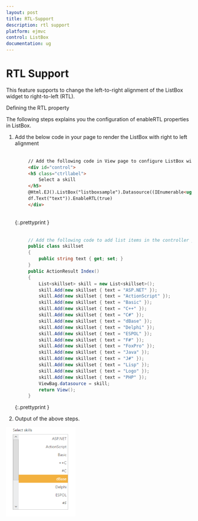 ```yaml
---
layout: post
title: RTL-Support
description: rtl support
platform: ejmvc
control: ListBox
documentation: ug
---
```


# RTL Support

This feature supports to change the left-to-right alignment of the ListBox widget to right-to-left (RTL). 

Defining the RTL property

The following steps explains you the configuration of enableRTL properties in ListBox.

1. Add the below code in your page to render the ListBox with right to left alignment


   ~~~ html
   
		// Add the following code in View page to configure ListBox widget
		<div id="control"> 
		<h5 class="ctrllabel">
			Select a skill 
		</h5>  
		@Html.EJ().ListBox("listboxsample").Datasource((IEnumerable<ug_listbox.controllers.skillset>)ViewBag.datasource).ListBoxFields(df => 
		df.Text("text")).EnableRTL(true)
		</div>
		
   ~~~
   {:.prettyprint }

   ~~~ cs
   
		// Add the following code to add list items in the controller page
        public class skillset
        {  
			public string text { get; set; }
		}   
		public ActionResult Index()
        {    
			List<skillset> skill = new List<skillset>();
            skill.Add(new skillset { text = "ASP.NET" });
            skill.Add(new skillset { text = "ActionScript" });  
			skill.Add(new skillset { text = "Basic" });  
			skill.Add(new skillset { text = "C++" });   
			skill.Add(new skillset { text = "C#" });   
			skill.Add(new skillset { text = "dBase" }); 
			skill.Add(new skillset { text = "Delphi" }); 
			skill.Add(new skillset { text = "ESPOL" }); 
			skill.Add(new skillset { text = "F#" });  
			skill.Add(new skillset { text = "FoxPro" }); 
			skill.Add(new skillset { text = "Java" });  
			skill.Add(new skillset { text = "J#" });  
			skill.Add(new skillset { text = "Lisp" });
            skill.Add(new skillset { text = "Logo" }); 
			skill.Add(new skillset { text = "PHP" });  
			ViewBag.datasource = skill;     
			return View();    
		}

   ~~~
   {:.prettyprint }



2. Output of the above steps.


![](RTL-Support_images/RTL-Support_img1.png)



